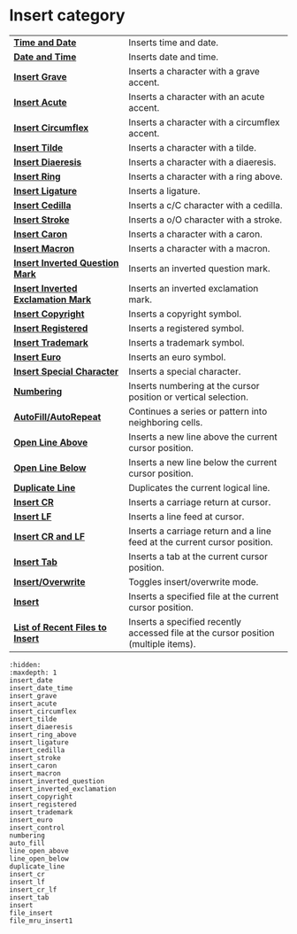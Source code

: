 # Insert category

|     |     |
| --- | --- |
| **[Time and Date](../insert/insert_date)** | Inserts time and date. |
| **[Date and Time](../insert/insert_date_time)** | Inserts date and time. |
| **[Insert Grave](../insert/insert_grave)** | Inserts a character with a grave accent. |
| **[Insert Acute](../insert/insert_acute)** | Inserts a character with an acute accent. |
| **[Insert Circumflex](../insert/insert_circumflex)** | Inserts a character with a circumflex accent. |
| **[Insert Tilde](../insert/insert_tilde)** | Inserts a character with a tilde. |
| **[Insert Diaeresis](../insert/insert_diaeresis)** | Inserts a character with a diaeresis. |
| **[Insert Ring](../insert/insert_ring_above)** | Inserts a character with a ring above. |
| **[Insert Ligature](../insert/insert_ligature)** | Inserts a ligature. |
| **[Insert Cedilla](../insert/insert_cedilla)** | Inserts a c/C character with a cedilla. |
| **[Insert Stroke](../insert/insert_stroke)** | Inserts a o/O character with a stroke. |
| **[Insert Caron](../insert/insert_caron)** | Inserts a character with a caron. |
| **[Insert Macron](../insert/insert_macron)** | Inserts a character with a macron. |
| **[Insert Inverted Question Mark](../insert/insert_inverted_question)** | Inserts an inverted question mark. |
| **[Insert Inverted Exclamation Mark](../insert/insert_inverted_exclamation)** | Inserts an inverted exclamation mark. |
| **[Insert Copyright](../insert/insert_copyright)** | Inserts a copyright symbol. |
| **[Insert Registered](../insert/insert_registered)** | Inserts a registered symbol. |
| **[Insert Trademark](../insert/insert_trademark)** | Inserts a trademark symbol. |
| **[Insert Euro](../insert/insert_euro)** | Inserts an euro symbol. |
| **[Insert Special Character](../insert/insert_control)** | Inserts a special character. |
| **[Numbering](../insert/numbering)** | Inserts numbering at the cursor position or vertical selection. |
| **[AutoFill/AutoRepeat](../insert/auto_fill)** | Continues a series or pattern into neighboring cells. |
| **[Open Line Above](../insert/line_open_above)** | Inserts a new line above the current cursor position. |
| **[Open Line Below](../insert/line_open_below)** | Inserts a new line below the current cursor position. |
| **[Duplicate Line](../insert/duplicate_line)** | Duplicates the current logical line. |
| **[Insert CR](../insert/insert_cr)** | Inserts a carriage return at cursor. |
| **[Insert LF](../insert/insert_lf)** | Inserts a line feed at cursor. |
| **[Insert CR and LF](../insert/insert_cr_lf)** | Inserts a carriage return and a line feed at the current cursor position. |
| **[Insert Tab](../insert/insert_tab)** | Inserts a tab at the current cursor position. |
| **[Insert/Overwrite](../insert/insert)** | Toggles insert/overwrite mode. |
| **[Insert](../insert/file_insert)** | Inserts a specified file at the current cursor position. |
| [**List of Recent Files to Insert**](../insert/file_mru_insert1) | Inserts a specified recently accessed file at the cursor position (multiple items). |

```{toctree}
:hidden:
:maxdepth: 1
insert_date
insert_date_time
insert_grave
insert_acute
insert_circumflex
insert_tilde
insert_diaeresis
insert_ring_above
insert_ligature
insert_cedilla
insert_stroke
insert_caron
insert_macron
insert_inverted_question
insert_inverted_exclamation
insert_copyright
insert_registered
insert_trademark
insert_euro
insert_control
numbering
auto_fill
line_open_above
line_open_below
duplicate_line
insert_cr
insert_lf
insert_cr_lf
insert_tab
insert
file_insert
file_mru_insert1
```